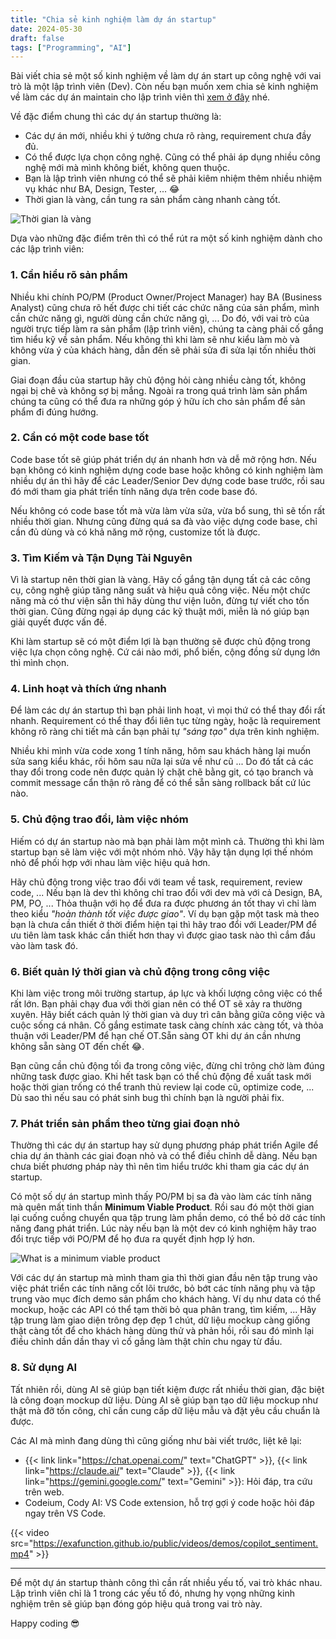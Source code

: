 ```yaml
---
title: "Chia sẻ kinh nghiệm làm dự án startup"
date: 2024-05-30
draft: false
tags: ["Programming", "AI"]
---
```


Bài viết chia sẻ một số kinh nghiệm về làm dự án start up công nghệ với vai trò là một lập trình viên (Dev). Còn nếu bạn muốn xem chia sẻ kinh nghiệm về làm các dự án maintain cho lập trình viên thì [xem ở đây](/blog/chia-se-kinh-nghiem-lam-du-an-maintain/) nhé.

Về đặc điểm chung thì các dự án startup thường là:
- Các dự án mới, nhiều khi ý tưởng chưa rõ ràng, requirement chưa đầy đủ.
- Có thể được lựa chọn công nghệ. Cũng có thể phải áp dụng nhiều công nghệ mới mà mình không biết, không quen thuộc.
- Bạn là lập trình viên nhưng có thể sẽ phải kiêm nhiệm thêm nhiều nhiệm vụ khác như BA, Design, Tester, ... 😂
- Thời gian là vàng, cần tung ra sản phẩm càng nhanh càng tốt.

![Thời gian là vàng](/images/thoi-gian-la-vang.png)

Dựa vào những đặc điểm trên thì có thể rút ra một số kinh nghiệm dành cho các lập trình viên:

### 1. Cần hiểu rõ sản phẩm

Nhiều khi chính PO/PM (Product Owner/Project Manager) hay BA (Business Analyst) cũng chưa rõ hết được chi tiết các chức năng của sản phẩm, mình cần chức năng gì, người dùng cần chức năng gì, ... Do đó, với vai trò của người trực tiếp làm ra sản phẩm (lập trình viên), chúng ta càng phải cố gắng tìm hiểu kỹ về sản phẩm. Nếu không thì khi làm sẽ như kiểu làm mò và không vừa ý của khách hàng, dẫn đến sẽ phải sửa đi sửa lại tốn nhiều thời gian. 

Giai đoạn đầu của startup hãy chủ động hỏi càng nhiều càng tốt, không ngại bị chê và không sợ bị mắng.
Ngoài ra trong quá trình làm sản phẩm chúng ta cũng có thể đưa ra những góp ý hữu ích cho sản phẩm để sản phẩm đi đúng hướng.

### 2. Cần có một code base tốt

Code base tốt sẽ giúp phát triển dự án nhanh hơn và dễ mở rộng hơn. Nếu bạn không có kinh nghiệm dựng code base hoặc không có kinh nghiệm làm nhiều dự án thì hãy để các Leader/Senior Dev dựng code base trước, rồi sau đó mới tham gia phát triển tính năng dựa trên code base đó.

Nếu không có code base tốt mà vừa làm vừa sửa, vừa bổ sung, thì sẽ tốn rất nhiều thời gian. Nhưng cũng đừng quá sa đà vào việc dựng code base, chỉ cần đủ dùng và có khả năng mở rộng, customize tốt là được.

### 3. Tìm Kiếm và Tận Dụng Tài Nguyên

Vì là startup nên thời gian là vàng. Hãy cố gắng tận dụng tất cả các công cụ, công nghệ giúp tăng năng suất và hiệu quả công việc.
Nếu một chức năng mà có thư viện sẵn thì hãy dùng thư viện luôn, đừng tự viết cho tốn thời gian. Cũng đừng ngại áp dụng các kỹ thuật mới, miễn là nó giúp bạn giải quyết được vấn đề. 

Khi làm startup sẽ có một điểm lợi là bạn thường sẽ được chủ động trong việc lựa chọn công nghệ. Cứ cái nào mới, phổ biến, cộng đồng sử dụng lớn thì mình chọn.

### 4. Linh hoạt và thích ứng nhanh

Để làm các dự án startup thì bạn phải linh hoạt, vì mọi thứ có thể thay đổi rất nhanh. Requirement có thể thay đổi liên tục từng ngày, hoặc là requirement không rõ ràng chi tiết mà cần bạn phải tự _"sáng tạo"_ dựa trên kinh nghiệm.

Nhiều khi mình vừa code xong 1 tính năng, hôm sau khách hàng lại muốn sửa sang kiểu khác, rồi hôm sau nữa lại sửa về như cũ ...
Do đó tất cả các thay đổi trong code nên được quản lý chặt chẽ bằng git, có tạo branch và commit message cẩn thận rõ ràng để có thể sẵn sàng rollback bất cứ lúc nào.

### 5. Chủ động trao đổi, làm việc nhóm

Hiếm có dự án startup nào mà bạn phải làm một mình cả. Thường thì khi làm startup bạn sẽ làm việc với một nhóm nhỏ. Vậy hãy tận dụng lợi thế nhóm nhỏ để phối hợp với nhau làm việc hiệu quả hơn.

Hãy chủ động trong việc trao đổi với team về task, requirement, review code, ... Nếu bạn là dev thì không chỉ trao đổi với dev mà với cả Design, BA, PM, PO, ... Thỏa thuận với họ để đưa ra được phương án tốt thay vì chỉ làm theo kiểu _"hoàn thành tốt việc được giao"_.
Ví dụ bạn gặp một task mà theo bạn là chưa cần thiết ở thời điểm hiện tại thì hãy trao đổi với Leader/PM để ưu tiên làm task khác cần thiết hơn thay vì được giao task nào thì cắm đầu vào làm task đó.

### 6. Biết quản lý thời gian và chủ động trong công việc

Khi làm việc trong môi trường startup, áp lực và khối lượng công việc có thể rất lớn. Bạn phải chạy đua với thời gian nên có thể OT sẽ xảy ra thường xuyên. Hãy biết cách quản lý thời gian và duy trì cân bằng giữa công việc và cuộc sống cá nhân. Cố gắng estimate task càng chính xác càng tốt, và thỏa thuận với Leader/PM để hạn chế OT.Sẵn sàng OT khi dự án cần nhưng không sẵn sàng OT đến chết 😂.

Bạn cũng cần chủ động tối đa trong công việc, đừng chỉ trông chờ làm đúng những task được giao. Khi hết task bạn có thể chủ động đề xuất task mới hoặc thời gian trống có thể tranh thủ review lại code cũ, optimize code, ... Dù sao thì nếu sau có phát sinh bug thì chính bạn là người phải fix.

### 7. Phát triển sản phẩm theo từng giai đoạn nhỏ

Thường thì các dự án startup hay sử dụng phương pháp phát triển Agile để chia dự án thành các giai đoạn nhỏ và có thể điều chỉnh dễ dàng. Nếu bạn chưa biết phương pháp này thì nên tìm hiểu trước khi tham gia các dự án startup.

Có một số dự án startup mình thấy PO/PM bị sa đà vào làm các tính năng mà quên mất tinh thần **Minimum Viable Product**. Rồi sau đó một thời gian lại cuống cuồng chuyển qua tập trung làm phần demo, có thể bỏ dở các tính năng đang phát triển. Lúc này nếu bạn là một dev có kinh nghiệm hãy trao đổi trực tiếp với PO/PM để họ đưa ra quyết định hợp lý hơn.

![What is a minimum viable product](/images/what-is-a-minimum-viable-product.jpg)

Với các dự án startup mà mình tham gia thì thời gian đầu nên tập trung vào việc phát triển các tính năng cốt lõi trước, bỏ bớt các tính năng phụ và tập trung vào mục đích demo sản phẩm cho khách hàng. Ví dụ như data có thể mockup, hoặc các API có thể tạm thời bỏ qua phân trang, tìm kiếm, ... Hãy tập trung làm giao diện trông đẹp đẹp 1 chút, dữ liệu mockup càng giống thật càng tốt để cho khách hàng dùng thử và phản hồi, rồi sau đó mình lại điều chỉnh dần dần thay vì cố gắng làm thật chỉn chu ngay từ đầu.

### 8. Sử dụng AI

Tất nhiên rồi, dùng AI sẽ giúp bạn tiết kiệm được rất nhiều thời gian, đặc biệt là công đoạn mockup dữ liệu. Dùng AI sẽ giúp bạn tạo dữ liệu mockup như thật mà đỡ tốn công, chỉ cần cung cấp dữ liệu mẫu và đặt yêu cầu chuẩn là được.

Các AI mà mình đang dùng thì cũng giống như bài viết trước, liệt kê lại:

- {{< link link="https://chat.openai.com/" text="ChatGPT" >}}, {{< link link="https://claude.ai/" text="Claude" >}}, {{< link link="https://gemini.google.com/" text="Gemini" >}}: Hỏi đáp, tra cứu trên web.
- Codeium, Cody AI: VS Code extension, hỗ trợ gợi ý code hoặc hỏi đáp ngay trên VS Code.

{{< video src="https://exafunction.github.io/public/videos/demos/copilot_sentiment.mp4" >}}

---

Để một dự án startup thành công thì cần rất nhiều yếu tố, vai trò khác nhau. Lập trình viên chỉ là 1 trong các yếu tố đó, nhưng hy vọng những kinh nghiệm trên sẽ giúp bạn đóng góp hiệu quả trong vai trò này.

Happy coding 😎
